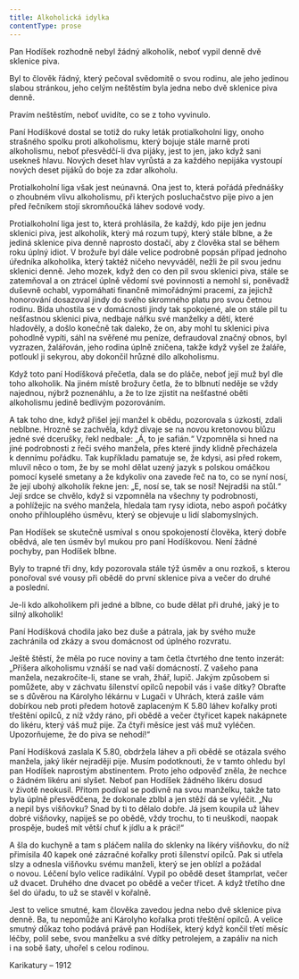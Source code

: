```yaml
---
title: Alkoholická idylka
contentType: prose
---
```


Pan Hodíšek rozhodně nebyl žádný alkoholik, neboť vypil denně dvě sklenice piva.

Byl to člověk řádný, který pečoval svědomitě o svou rodinu, ale jeho jedinou slabou stránkou, jeho celým neštěstím byla jedna nebo dvě sklenice piva denně.

Pravím neštěstím, neboť uvidíte, co se z toho vyvinulo.

Paní Hodíškové dostal se totiž do ruky leták protialkoholní ligy, onoho strašného spolku proti alkoholismu, který bojuje stále marně proti alkoholismu, neboť přesvědčí-li dva pijáky, jest to jen, jako když sani usekneš hlavu. Nových deset hlav vyrůstá a za každého nepijáka vystoupí nových deset pijáků do boje za zdar alkoholu.

Protialkoholní liga však jest neúnavná. Ona jest to, která pořádá přednášky o zhoubném vlivu alkoholismu, při kterých poslu­chačstvo pije pivo a jen před řečníkem stojí skromňoučká láhev sodové vody.

Protialkoholní liga jest to, která prohlásila, že každý, kdo pije jen jednu sklenici piva, jest alkoholik, který má rozum tupý, který stále blbne, a že jediná sklenice piva denně naprosto dostačí, aby z člověka stal se během roku úplný idiot. V brožuře byl dále velice podrobně popsán případ jednoho úředníka alkoholika, který taktéž ničeho nevyváděl, nežli že pil svou jednu sklenici denně. Jeho mozek, když den co den pil svou sklenici piva, stále se zatemňoval a on ztrácel úplně vědomí své povinnosti a nemohl si, poněvadž duševně ochabl, vypomáhati finančně mimořádnými pracemi, za jejichž honorování dosazoval jindy do svého skromného platu pro svou četnou rodinu. Bída uhostila se v domácnosti jindy tak spokojené, ale on stále pil tu nešťastnou sklenici piva, nedbaje nářku své manželky a dětí, které hladověly, a došlo konečně tak daleko, že on, aby mohl tu sklenici piva pohodlně vypíti, sáhl na svěřené mu peníze, defraudoval značný obnos, byl vyzrazen, žalářován, jeho rodina úplně zničena, takže když vyšel ze žaláře, potloukl ji sekyrou, aby dokončil hrůzné dílo alkoholismu.

Když toto paní Hodíšková přečetla, dala se do pláče, neboť její muž byl dle toho alkoholik. Na jiném místě brožury četla, že to blbnutí neděje se vždy najednou, nýbrž poznenáhlu, a že to lze zjistit na nešťastné oběti alkoholismu jedině bedlivým pozorováním.

A tak toho dne, když přišel její manžel k obědu, pozorovala s úzkostí, zdali neblbne. Hrozně se zachvěla, když dívaje se na novou kretonovou blůzu jedné své dcerušky, řekl nedbale: „Á, to je safián.“ Vzpomněla si hned na jiné podrobnosti z řeči svého manžela, přes které jindy klidně přecházela k dennímu pořádku. Tak kupříkladu pamatuje se, že kdysi, asi před rokem, mluvil něco o tom, že by se mohl dělat uzený jazyk s polskou omáčkou pomocí kyselé smetany a že kdykoliv ona zavede řeč na to, co se nyní nosí, že její ubohý alkoholik řekne jen: „E, nosí se, tak se nosí! Nejradši na stůl.“ Její srdce se chvělo, když si vzpomněla na všechny ty podrobnosti, a pohlížejíc na svého manžela, hledala tam rysy idiota, nebo aspoň počátky onoho přihlouplého úsměvu, který se objevuje u lidí slabomyslných.

Pan Hodíšek se skutečně usmíval s onou spokojeností člověka, který dobře obědvá, ale ten úsměv byl mukou pro paní Hodíškovou. Není žádné pochyby, pan Hodíšek blbne.

Byly to trapné tři dny, kdy pozorovala stále týž úsměv a onu rozkoš, s kterou ponořoval své vousy při obědě do první sklenice piva a večer do druhé a poslední.

Je-li kdo alkoholikem při jedné a blbne, co bude dělat při druhé, jaký je to silný alkoholik!

Paní Hodíšková chodila jako bez duše a pátrala, jak by svého muže zachránila od zkázy a svou domácnost od úplného rozvratu.

Ještě štěstí, že měla po ruce noviny a tam četla čtvrtého dne tento inzerát: „Příšera alkoholismu vznáší se nad vaší domácností. Z vašeho pana manžela, nezakročíte-li, stane se vrah, žhář, lupič. Jakým způsobem si pomůžete, aby v záchvatu šílenství opilců nepobil vás i vaše dítky? Obraťte se s důvěrou na Károlyho lékárnu v Lugači v Uhrách, která zašle vám dobírkou neb proti předem hotově zaplaceným K 5.80 láhev kořalky proti třeštění opilců, z níž vždy ráno, při obědě a večer čtyřicet kapek nakápnete do likéru, který váš muž pije. Za čtyři měsíce jest váš muž vyléčen. Upozorňujeme, že do piva se nehodí!“

Paní Hodíšková zaslala K 5.80, obdržela láhev a při obědě se otázala svého manžela, jaký likér nejraději pije. Musím podotknouti, že v tamto ohledu byl pan Hodíšek naprostým abstinentem. Proto jeho odpověď zněla, že nechce o žádném likéru ani slyšet. Neboť pan Hodíšek žádného likéru dosud v životě neokusil. Přitom podíval se podivně na svou manželku, takže tato byla úplně přesvědčena, že dokonale zblbl a jen stěží dá se vyléčit. „Nu a nepil bys višňovku? Snad by ti to dělalo dobře. Já jsem koupila už láhev dobré višňovky, napiješ se po obědě, vždy trochu, to ti neuškodí, naopak prospěje, budeš mít větší chuť k jídlu a k práci!“

A šla do kuchyně a tam s pláčem nalila do sklenky na likéry višňovku, do níž přimísila 40 kapek oné zázračné kořalky proti šílenství opilců. Pak si utřela slzy a odnesla višňovku svému manželi, který se jen oblízl a požádal o novou. Léčení bylo velice radikální. Vypil po obědě deset štamprlat, večer už dvacet. Druhého dne dvacet po obědě a večer třicet. A když třetího dne šel do úřadu, to už se stavěl v kořalně.

Jest to velice smutné, kam člověka zavedou jedna nebo dvě sklenice piva denně. Ba, tu nepomůže ani Károlyho kořalka proti třeštění opilců. A velice smutný důkaz toho podává právě pan Hodíšek, který když končil třetí měsíc léčby, polil sebe, svou manželku a své dítky petrolejem, a zapáliv na nich i na sobě šaty, uhořel s celou rodinou.

Karikatury – 1912
